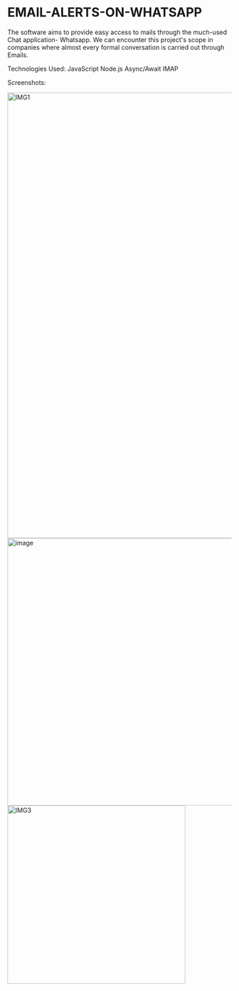 # EMAIL-ALERTS-ON-WHATSAPP
The software aims to provide easy access to mails through the much-used Chat application- Whatsapp. We can encounter this project's scope in companies where almost every formal conversation is carried out through Emails.

Technologies Used: JavaScript Node.js Async/Await IMAP

Screenshots:

<img src="https://user-images.githubusercontent.com/63183752/159308277-39e82b0a-54c9-43a6-a889-3402c318c692.png" alt="IMG1" width="1000" />
<img src="https://user-images.githubusercontent.com/63183752/159308887-81c0b53b-e2ca-4079-a739-de61373910ff.png" alt="image" width="600" />
<img src="https://user-images.githubusercontent.com/63183752/159308421-9b010284-f9bd-444f-b67b-285f26e4ab25.png" alt="IMG3" width="400" />

